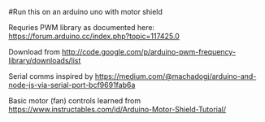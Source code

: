 #Run this on an arduino uno with motor shield

Requries PWM library as documented here: https://forum.arduino.cc/index.php?topic=117425.0

Download from http://code.google.com/p/arduino-pwm-frequency-library/downloads/list

Serial comms inspired by https://medium.com/@machadogj/arduino-and-node-js-via-serial-port-bcf9691fab6a

Basic motor (fan) controls learned from https://www.instructables.com/id/Arduino-Motor-Shield-Tutorial/

